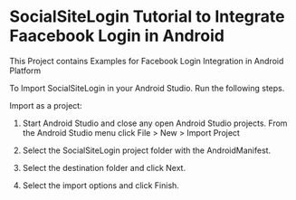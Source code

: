 # SocialSiteLogin Tutorial to Integrate Faacebook Login in Android 

This Project contains Examples for Facebook Login Integration in Android Platform

To Import SocialSiteLogin in your Android Studio. Run the following steps.

Import as a project:
1. Start Android Studio and close any open Android Studio projects.
From the Android Studio menu click File > New > Import Project

2. Select the SocialSiteLogin project folder with the AndroidManifest.

3. Select the destination folder and click Next.

4. Select the import options and click Finish.



